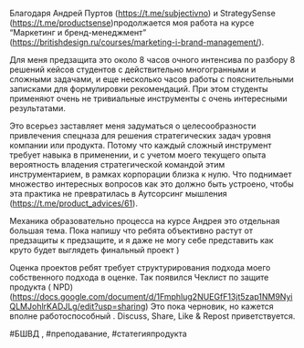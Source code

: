 Благодаря Андрей Пуртов (https://t.me/subjectivno) и StrategySense  (https://t.me/productsense)продолжается моя работа на курсе “Маркетинг и бренд-менеджмент” (https://britishdesign.ru/courses/marketing-i-brand-management/). 

Для меня предзащита  это  около 8 часов очного интенсива по разбору 8 решений кейсов студентов с действительно многогранными и сложными задачами, и еще несколько часов работы с пояснительными записками для формулировки рекомендаций.  При этом студенты применяют очень не тривиальные инструменты с очень интересными результатами. 

Это всерьез заставляет меня задуматься о целесообразности привлечения спецназа для решения стратегических задач уровня компании или продукта. Потому что каждый сложный инструмент требует навыка в применении, и с учетом моего текущего опыта вероятность владения стратегической командой этим инструментарием, в рамках корпорации близка  к нулю. Что поднимает множество интересных вопросов как это должно быть устроено, чтобы эта практика  не превратилась в Аутсорсинг мышления (https://t.me/product_advices/61).

Механика образовательно процесса на курсе Андрея это отдельная большая тема. Пока напишу что ребята объективно растут от предзащиты к предзащите, и я даже не могу себе представить как круто будет выглядеть финальный проект )

Оценка проектов ребят требует структурирования подхода  моего собственного подхода в оценке.  Так появился  Чеклист по защите продукта ( NPD) (https://docs.google.com/document/d/1Fmphlug2NUEGfF13jt5zap1NM9NyiQLMJohlrKADJLg/edit?usp=sharing) Это пока черновик, но кажется вполне работоспособный . Discuss, Share,  Like & Repost приветствуется. 

\#БШВД , #преподавание, #статегияпродукта
